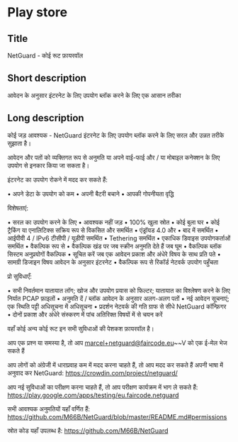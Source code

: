 Play store
==========

Title
-----
NetGuard - कोई रूट फ़ायरवॉल


Short description
-----------------
आवेदन के अनुसार इंटरनेट के लिए उपयोग ब्लॉक करने के लिए एक आसान तरीका


Long description
----------------
कोई जड़ आवश्यक - NetGuard इंटरनेट के लिए उपयोग ब्लॉक करने के लिए सरल और उन्नत तरीके सुझाता है।

आवेदन और पतों को व्यक्तिगत रूप से अनुमति या अपने वाई-फाई और / या मोबाइल कनेक्शन के लिए उपयोग से इनकार किया जा सकता है।

इंटरनेट का उपयोग रोकने में मदद कर सकते हैं:

&bull; अपने डेटा के उपयोग को कम
&bull; अपनी बैटरी बचाने
&bull; आपकी गोपनीयता वृद्धि

विशेषताएं:

&bull; सरल का उपयोग करने के लिए
&bull; आवश्यक नहीं जड़
&bull; 100% खुला स्रोत
&bull; कोई बुला घर
&bull; कोई ट्रैकिंग या एनालिटिक्स सक्रिय रूप से विकसित और समर्थित
&bull; एंड्रॉयड 4.0 और
&bull; बाद में समर्थित
&bull; आईपीवी 4 / IPv6 टीसीपी / यूडीपी समर्थित
&bull; Tethering समर्थित
&bull; एकाधिक डिवाइस उपयोगकर्ताओं समर्थित
&bull; वैकल्पिक रूप से
&bull; वैकल्पिक खंड पर जब स्क्रीन अनुमति देते हैं जब घूम
&bull; वैकल्पिक ब्लॉक सिस्टम अनुप्रयोगों वैकल्पिक
&bull; सूचित करें जब एक आवेदन प्रकाश और अंधेरे विषय के साथ प्रति पते
&bull; सामग्री डिजाइन विषय आवेदन के अनुसार इंटरनेट
&bull; वैकल्पिक रूप से रिकॉर्ड नेटवर्क उपयोग पहुँचता

प्रो सुविधाएँ:

&bull; सभी निवर्तमान यातायात लॉग; खोज और उपयोग प्रयास को फिल्टर; यातायात का विश्लेषण करने के लिए निर्यात PCAP फ़ाइलों
&bull; अनुमति दें / ब्लॉक आवेदन के अनुसार अलग-अलग पतों
&bull; नई आवेदन सूचनाएं; एक स्थिति पट्टी अधिसूचना में अधिसूचना
&bull; प्रदर्शन नेटवर्क की गति ग्राफ से सीधे NetGuard कॉन्फ़िगर
&bull; दोनों प्रकाश और अंधेरे संस्करण में पांच अतिरिक्त विषयों में से चयन करें

वहाँ कोई अन्य कोई रूट इन सभी सुविधाओं की पेशकश फ़ायरवॉल है।

आप एक प्रश्न या समस्या है, तो आप marcel+netguard@faircode.eu~~V को एक ई-मेल भेज सकते हैं

आप लोगों को अंग्रेजी में धाराप्रवाह कम में मदद करना चाहते हैं, तो आप मदद कर सकते हैं अपनी भाषा में अनुवाद कर NetGuard: https://crowdin.com/project/netguard/

आप नई सुविधाओं का परीक्षण करना चाहते हैं, तो आप परीक्षण कार्यक्रम में भाग ले सकते हैं: https://play.google.com/apps/testing/eu.faircode.netguard

सभी आवश्यक अनुमतियों यहाँ वर्णित हैं: https://github.com/M66B/NetGuard/blob/master/README.md#permissions

स्रोत कोड यहाँ उपलब्ध है: https://github.com/M66B/NetGuard

